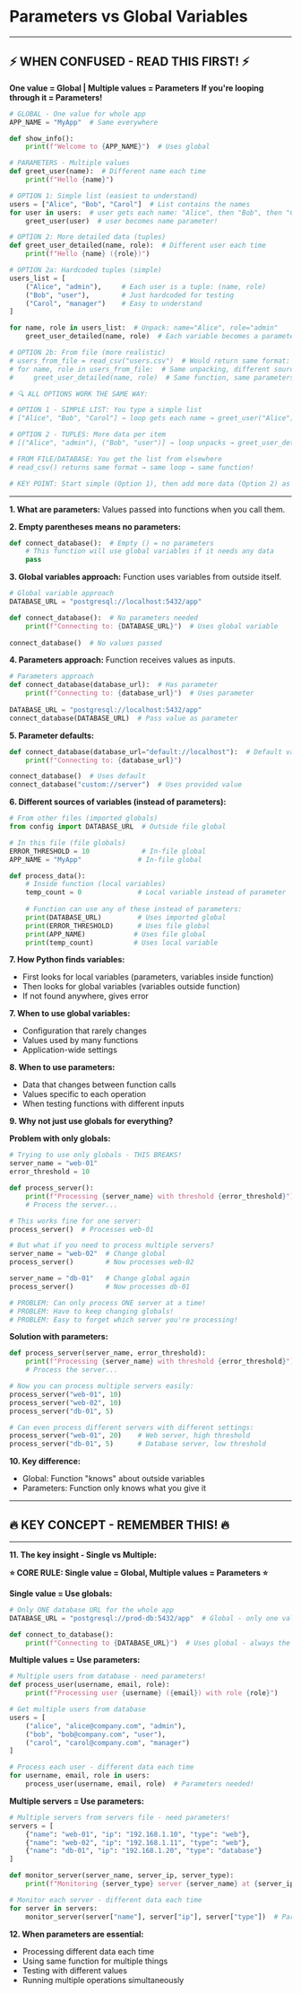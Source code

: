 # Parameters vs Global Variables

---
## **⚡ WHEN CONFUSED - READ THIS FIRST! ⚡**
**One value = Global | Multiple values = Parameters**
**If you're looping through it = Parameters!**

```python
# GLOBAL - One value for whole app
APP_NAME = "MyApp"  # Same everywhere

def show_info():
    print(f"Welcome to {APP_NAME}")  # Uses global

# PARAMETERS - Multiple values
def greet_user(name):  # Different name each time
    print(f"Hello {name}")

# OPTION 1: Simple list (easiest to understand)
users = ["Alice", "Bob", "Carol"]  # List contains the names
for user in users:  # user gets each name: "Alice", then "Bob", then "Carol"
    greet_user(user)  # user becomes name parameter!

# OPTION 2: More detailed data (tuples)
def greet_user_detailed(name, role):  # Different user each time
    print(f"Hello {name} ({role})")

# OPTION 2a: Hardcoded tuples (simple)
users_list = [
    ("Alice", "admin"),     # Each user is a tuple: (name, role)
    ("Bob", "user"),        # Just hardcoded for testing
    ("Carol", "manager")    # Easy to understand
]

for name, role in users_list:  # Unpack: name="Alice", role="admin"
    greet_user_detailed(name, role)  # Each variable becomes a parameter!

# OPTION 2b: From file (more realistic)
# users_from_file = read_csv("users.csv")  # Would return same format: [("Alice", "admin"), ...]
# for name, role in users_from_file:  # Same unpacking, different source!
#     greet_user_detailed(name, role)  # Same function, same parameters!

# 🔍 ALL OPTIONS WORK THE SAME WAY:

# OPTION 1 - SIMPLE LIST: You type a simple list
# ["Alice", "Bob", "Carol"] → loop gets each name → greet_user("Alice")

# OPTION 2 - TUPLES: More data per item
# [("Alice", "admin"), ("Bob", "user")] → loop unpacks → greet_user_detailed("Alice", "admin")

# FROM FILE/DATABASE: You get the list from elsewhere  
# read_csv() returns same format → same loop → same function!

# KEY POINT: Start simple (Option 1), then add more data (Option 2) as needed!
```
---

**1. What are parameters:**
Values passed into functions when you call them.

**2. Empty parentheses means no parameters:**
```python
def connect_database():  # Empty () = no parameters
    # This function will use global variables if it needs any data
    pass
```

**3. Global variables approach:**
Function uses variables from outside itself.

```python
# Global variable approach
DATABASE_URL = "postgresql://localhost:5432/app"

def connect_database():  # No parameters needed
    print(f"Connecting to: {DATABASE_URL}")  # Uses global variable
    
connect_database()  # No values passed
```

**4. Parameters approach:**
Function receives values as inputs.

```python
# Parameters approach
def connect_database(database_url):  # Has parameter
    print(f"Connecting to: {database_url}")  # Uses parameter
    
DATABASE_URL = "postgresql://localhost:5432/app"
connect_database(DATABASE_URL)  # Pass value as parameter
```

**5. Parameter defaults:**
```python
def connect_database(database_url="default://localhost"):  # Default value
    print(f"Connecting to: {database_url}")

connect_database()  # Uses default
connect_database("custom://server")  # Uses provided value
```

**6. Different sources of variables (instead of parameters):**

```python
# From other files (imported globals)
from config import DATABASE_URL  # Outside file global

# In this file (file globals)  
ERROR_THRESHOLD = 10             # In-file global
APP_NAME = "MyApp"              # In-file global

def process_data():
    # Inside function (local variables)
    temp_count = 0              # Local variable instead of parameter
    
    # Function can use any of these instead of parameters:
    print(DATABASE_URL)         # Uses imported global
    print(ERROR_THRESHOLD)      # Uses file global  
    print(APP_NAME)            # Uses file global
    print(temp_count)          # Uses local variable
```

**7. How Python finds variables:**
- First looks for local variables (parameters, variables inside function)
- Then looks for global variables (variables outside function)
- If not found anywhere, gives error

**7. When to use global variables:**
- Configuration that rarely changes
- Values used by many functions
- Application-wide settings

**8. When to use parameters:**
- Data that changes between function calls
- Values specific to each operation
- When testing functions with different inputs

**9. Why not just use globals for everything?**

**Problem with only globals:**
```python
# Trying to use only globals - THIS BREAKS!
server_name = "web-01"
error_threshold = 10

def process_server():
    print(f"Processing {server_name} with threshold {error_threshold}")
    # Process the server...

# This works fine for one server:
process_server()  # Processes web-01

# But what if you need to process multiple servers?
server_name = "web-02"  # Change global
process_server()        # Now processes web-02

server_name = "db-01"   # Change global again  
process_server()        # Now processes db-01

# PROBLEM: Can only process ONE server at a time!
# PROBLEM: Have to keep changing globals!
# PROBLEM: Easy to forget which server you're processing!
```

**Solution with parameters:**
```python
def process_server(server_name, error_threshold):
    print(f"Processing {server_name} with threshold {error_threshold}")
    # Process the server...

# Now you can process multiple servers easily:
process_server("web-01", 10)
process_server("web-02", 10)  
process_server("db-01", 5)

# Can even process different servers with different settings:
process_server("web-01", 20)    # Web server, high threshold
process_server("db-01", 5)      # Database server, low threshold
```

**10. Key difference:**
- Global: Function "knows" about outside variables
- Parameters: Function only knows what you give it

---
## **🔥 KEY CONCEPT - REMEMBER THIS! 🔥**
---

**11. The key insight - Single vs Multiple:**

**⭐ CORE RULE: Single value = Global, Multiple values = Parameters ⭐**

**Single value = Use globals:**
```python
# Only ONE database URL for the whole app
DATABASE_URL = "postgresql://prod-db:5432/app"  # Global - only one value

def connect_to_database():
    print(f"Connecting to {DATABASE_URL}")  # Uses global - always the same
```

**Multiple values = Use parameters:**
```python
# Multiple users from database - need parameters!
def process_user(username, email, role):
    print(f"Processing user {username} ({email}) with role {role}")

# Get multiple users from database
users = [
    ("alice", "alice@company.com", "admin"),
    ("bob", "bob@company.com", "user"), 
    ("carol", "carol@company.com", "manager")
]

# Process each user - different data each time
for username, email, role in users:
    process_user(username, email, role)  # Parameters needed!
```

**Multiple servers = Use parameters:**
```python
# Multiple servers from servers file - need parameters!
servers = [
    {"name": "web-01", "ip": "192.168.1.10", "type": "web"},
    {"name": "web-02", "ip": "192.168.1.11", "type": "web"},
    {"name": "db-01", "ip": "192.168.1.20", "type": "database"}
]

def monitor_server(server_name, server_ip, server_type):
    print(f"Monitoring {server_type} server {server_name} at {server_ip}")

# Monitor each server - different data each time  
for server in servers:
    monitor_server(server["name"], server["ip"], server["type"])  # Parameters needed!
```

**12. When parameters are essential:**
- Processing different data each time
- Using same function for multiple things
- Testing with different values
- Running multiple operations simultaneously 